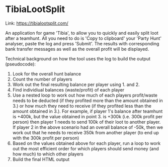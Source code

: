 # TibiaLootSplit
Link:
https://tibialootsplit.com/

An application for game 'Tibia', to allow you to quickly and easily split loot after a teamhunt. 
All you need to do is 'Copy to clipboard' your 'Party Hunt' analyser, paste the log and press 'Submit'. The results with corresponding bank transfer messages as well as the overall profit will be displayed.

Technical background on how the tool uses the log to build the output (pseudocode):
1. Look for the overall hunt balance
2. Count the number of players
3. Work out the final resulting balance per player using 1. and 2.
4. Find individiual balances (waste/profit) of each player
5. Use a nested loop to work out how much of each players profit/waste needs to be deducted (if they profited more than the amount obtained in 3.) or how much they need to receive (if they profited less than the amount obtained in 3.). 
For example, if player 1's balance after teamhunt is +400k, but the value obtained in point 3. is +300k (i.e. 300k profit per person) then player 1 needs to send 100k of their loot to another player.  
If player 2 in the above scenario had an overall balance of -50k, then we work out that he needs to receive 350k from another player (to end up with the 300k profit per person)
6. Based on the values obtained above for each player, run a loop to work out the most efficient order for which players should send money (and how much) to which other players
7. Build the final HTML output




